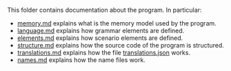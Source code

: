 
This folder contains documentation about the program.
In particular:
- [memory.md](./memory.md) explains what is the memory model used by the program.
- [language.md](./language.md) explains how grammar elements are defined.
- [elements.md](./elements.md) explains how scenario elements are defined.
- [structure.md](./structure.md) explains how the source code of the program is structured.
- [translations.md](./translations.md) explains how the file [translations.json](../web/translations.json) works.
- [names.md](./names.md) explains how the name files work.

